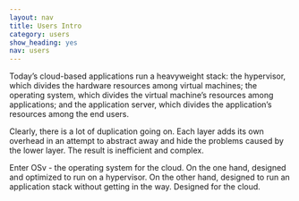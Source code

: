 ```yaml
---
layout: nav
title: Users Intro
category: users
show_heading: yes
nav: users
---
```


Today’s cloud-based applications run a heavyweight stack: the hypervisor, which divides the hardware resources among virtual machines; the operating system, which divides the virtual machine’s resources among applications; and the application server, which divides the application’s resources among the end users.

<!--more-->

Clearly, there is a lot of duplication going on. Each layer adds its own overhead in an attempt to abstract away and hide the problems caused by the lower layer. The result is inefficient and complex.

Enter OSv - the operating system for the cloud. On the one hand, designed and optimized to run on a hypervisor. On the other hand, designed to run an application stack without getting in the way. Designed for the cloud.